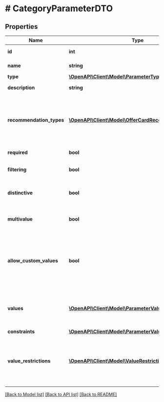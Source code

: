 # # CategoryParameterDTO

## Properties

Name | Type | Description | Notes
------------ | ------------- | ------------- | -------------
**id** | **int** | Идентификатор характеристики. |
**name** | **string** | Название характеристики. | [optional]
**type** | [**\OpenAPI\Client\Model\ParameterType**](ParameterType.md) |  |
**description** | **string** | Описание характеристики. | [optional]
**recommendation_types** | [**\OpenAPI\Client\Model\OfferCardRecommendationType[]**](OfferCardRecommendationType.md) | Перечень возможных рекомендаций по заполнению карточки, к которым относится данная характеристика. | [optional]
**required** | **bool** | Обязательность характеристики. |
**filtering** | **bool** | Используется ли характеристика в фильтре. |
**distinctive** | **bool** | Является ли характеристика особенностью варианта. |
**multivalue** | **bool** | Можно ли передать сразу несколько значений. |
**allow_custom_values** | **bool** | Можно ли передавать собственное значение, которого нет в списке вариантов Маркета. Только для характеристик типа &#x60;ENUM&#x60;. |
**values** | [**\OpenAPI\Client\Model\ParameterValueOptionDTO[]**](ParameterValueOptionDTO.md) | Список допустимых значений параметра. Только для характеристик типа &#x60;ENUM&#x60;. | [optional]
**constraints** | [**\OpenAPI\Client\Model\ParameterValueConstraintsDTO**](ParameterValueConstraintsDTO.md) |  | [optional]
**value_restrictions** | [**\OpenAPI\Client\Model\ValueRestrictionDTO[]**](ValueRestrictionDTO.md) | Ограничения на значения, накладываемые другими характеристиками. Только для характеристик типа &#x60;ENUM&#x60;. | [optional]

[[Back to Model list]](../../README.md#models) [[Back to API list]](../../README.md#endpoints) [[Back to README]](../../README.md)
